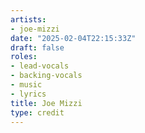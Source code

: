```yaml
---
artists:
- joe-mizzi
date: "2025-02-04T22:15:33Z"
draft: false
roles:
- lead-vocals
- backing-vocals
- music
- lyrics
title: Joe Mizzi
type: credit
---
```

